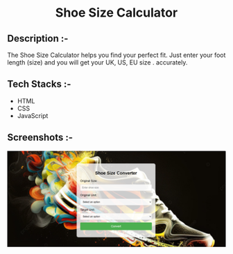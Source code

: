 # <p align="center">Shoe Size Calculator</p>

## Description :-

The Shoe Size Calculator helps you find your perfect fit. Just enter your foot length (size) and you will get your UK, US, EU size .
accurately.

## Tech Stacks :-

- HTML
- CSS
- JavaScript

## Screenshots :-
![alt text](image.png)
